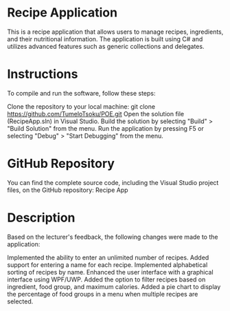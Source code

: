# Recipe Application
This is a recipe application that allows users to manage recipes, ingredients, and their nutritional information. The application is built using C# and utilizes advanced features such as generic collections and delegates.

# Instructions
To compile and run the software, follow these steps:

Clone the repository to your local machine: git clone https://github.com/TumeloTsoku/POE.git
Open the solution file (RecipeApp.sln) in Visual Studio.
Build the solution by selecting "Build" > "Build Solution" from the menu.
Run the application by pressing F5 or selecting "Debug" > "Start Debugging" from the menu.
# GitHub Repository
You can find the complete source code, including the Visual Studio project files, on the GitHub repository: Recipe App

# Description
Based on the lecturer's feedback, the following changes were made to the application:

Implemented the ability to enter an unlimited number of recipes.
Added support for entering a name for each recipe.
Implemented alphabetical sorting of recipes by name.
Enhanced the user interface with a graphical interface using WPF/UWP.
Added the option to filter recipes based on ingredient, food group, and maximum calories.
Added a pie chart to display the percentage of food groups in a menu when multiple recipes are selected.
